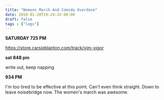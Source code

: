 ```yaml
---
title: "Womens March And Comida Overdose"
date: 2018-01-20T19:24:33-08:00
draft: false
tags : ["logs"]
---
```



**SATURDAY 725 PM**

https://store.carsieblanton.com/track/vim-vigor


**sat 848 pm**

write out, keep napping

**934 PM**

I'm too tired to be effective at this point. Can't even think straight. Down to leave noisebridge now. The women's march was awesome.  
